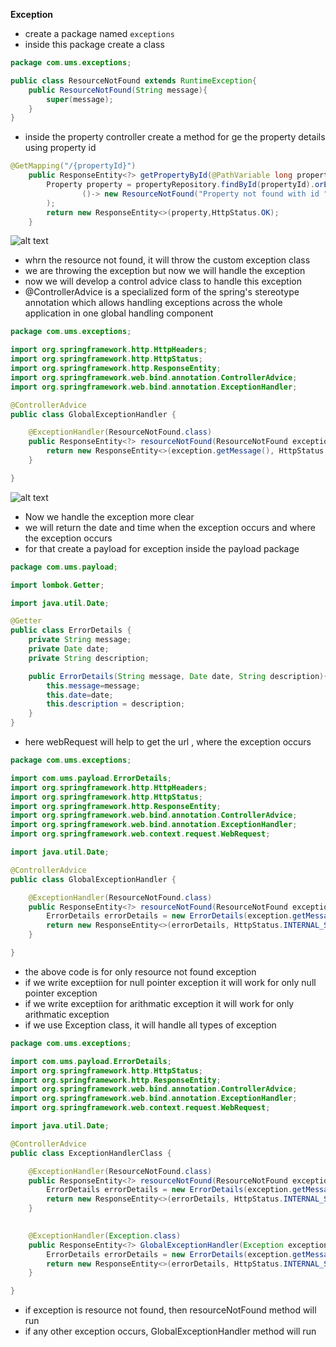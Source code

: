 **Exception**

* create a package named `exceptions`
* inside this package create a class

```java
package com.ums.exceptions;

public class ResourceNotFound extends RuntimeException{
    public ResourceNotFound(String message){
        super(message);
    }
}

```

* inside the property controller create a method for ge the property details using property id

```java
@GetMapping("/{propertyId}")
    public ResponseEntity<?> getPropertyById(@PathVariable long propertyId){
        Property property = propertyRepository.findById(propertyId).orElseThrow(
                ()-> new ResourceNotFound("Property not found with id "+propertyId)
        );
        return new ResponseEntity<>(property,HttpStatus.OK);
    }
```

![alt text](https://i.ibb.co/W20CnXr/image.png)

* whrn the resource not found, it will throw the custom exception class
* we are throwing the exception but now we will handle the exception
* now we will develop a control advice class to handle this exception
* @ControllerAdvice is a specialized form of the spring's stereotype annotation which allows handling exceptions across the whole application in one global handling component

```java
package com.ums.exceptions;

import org.springframework.http.HttpHeaders;
import org.springframework.http.HttpStatus;
import org.springframework.http.ResponseEntity;
import org.springframework.web.bind.annotation.ControllerAdvice;
import org.springframework.web.bind.annotation.ExceptionHandler;

@ControllerAdvice
public class GlobalExceptionHandler {

    @ExceptionHandler(ResourceNotFound.class)
    public ResponseEntity<?> resourceNotFound(ResourceNotFound exception){
        return new ResponseEntity<>(exception.getMessage(), HttpStatus.INTERNAL_SERVER_ERROR);
    }

}

```

![alt text](https://i.ibb.co/wN6CSJH/image.png)

* Now we handle the exception more clear 
* we will return the date and time when the exception occurs and where the exception occurs
* for that create a payload for exception inside the payload package

```java
package com.ums.payload;

import lombok.Getter;

import java.util.Date;

@Getter
public class ErrorDetails {
    private String message;
    private Date date;
    private String description;

    public ErrorDetails(String message, Date date, String description){
        this.message=message;
        this.date=date;
        this.description = description;
    }
}

```

* here webRequest will help to get the url , where the exception occurs

```java
package com.ums.exceptions;

import com.ums.payload.ErrorDetails;
import org.springframework.http.HttpHeaders;
import org.springframework.http.HttpStatus;
import org.springframework.http.ResponseEntity;
import org.springframework.web.bind.annotation.ControllerAdvice;
import org.springframework.web.bind.annotation.ExceptionHandler;
import org.springframework.web.context.request.WebRequest;

import java.util.Date;

@ControllerAdvice
public class GlobalExceptionHandler {

    @ExceptionHandler(ResourceNotFound.class)
    public ResponseEntity<?> resourceNotFound(ResourceNotFound exception, WebRequest webRequest){
        ErrorDetails errorDetails = new ErrorDetails(exception.getMessage(),new Date(),webRequest.getDescription(false));
        return new ResponseEntity<>(errorDetails, HttpStatus.INTERNAL_SERVER_ERROR);
    }

}

```

* the above code is for only resource not found exception
* if we write exceptiion for null pointer exception it will work for only null pointer exception
* if we write exceptiion for arithmatic exception it will work for only arithmatic exception
* if we use Exception class, it will handle all types of exception

```java
package com.ums.exceptions;

import com.ums.payload.ErrorDetails;
import org.springframework.http.HttpStatus;
import org.springframework.http.ResponseEntity;
import org.springframework.web.bind.annotation.ControllerAdvice;
import org.springframework.web.bind.annotation.ExceptionHandler;
import org.springframework.web.context.request.WebRequest;

import java.util.Date;

@ControllerAdvice
public class ExceptionHandlerClass {

    @ExceptionHandler(ResourceNotFound.class)
    public ResponseEntity<?> resourceNotFound(ResourceNotFound exception, WebRequest webRequest){
        ErrorDetails errorDetails = new ErrorDetails(exception.getMessage(),new Date(),webRequest.getDescription(false));
        return new ResponseEntity<>(errorDetails, HttpStatus.INTERNAL_SERVER_ERROR);
    }

    
    @ExceptionHandler(Exception.class)
    public ResponseEntity<?> GlobalExceptionHandler(Exception exception, WebRequest webRequest){
        ErrorDetails errorDetails = new ErrorDetails(exception.getMessage(),new Date(),webRequest.getDescription(false));
        return new ResponseEntity<>(errorDetails, HttpStatus.INTERNAL_SERVER_ERROR);
    }

}

```

* if exception is resource not found, then resourceNotFound method will run 
* if any other exception occurs, GlobalExceptionHandler method will run

